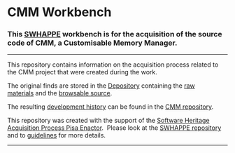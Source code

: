 # CMM Workbench

### This [SWHAPPE](https://github.com/Unipisa/SWHAPPE) workbench is for the acquisition of the source code of CMM, a Customisable Memory Manager.

-------------------

This repository contains information on the acquisition process related to the CMM project that were created during the work.

The original finds are stored in the [Depository](https://github.com/Unipisa/CMM-Depository) containing the [raw materials](https://github.com/Unipisa/CMM-Depository/tree/master/raw_materials) and the [browsable source](https://github.com/Unipisa/CMM-Depository/tree/master/browsable_source).

The resulting 
[development history](https://github.com/Unipisa/CMM/tree/SourceCode/) can be found in the [CMM repository](https://github.com/Unipisa/CMM).

This repository was created with the support of the [Software Heritage Acquisition Process Pisa Enactor](https://github.com/Unipisa/SWHAPPE).  
Please look at the [SWHAPPE repository](https://github.com/Unipisa/SWHAPPE/README.md) and to [guidelines](https://github.com/SoftwareHeritage/swhapguide/blob/master/SWHAP%40Pisa.pdf) for more details.

-------------------

